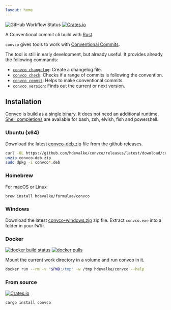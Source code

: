 ```yaml
---
layout: home
---
```


![GitHub Workflow Status](https://img.shields.io/github/workflow/status/hdevalke/convco/Build%20binary)
[![Crates.io](https://img.shields.io/crates/v/convco)](https://crates.io/crates/convco)

A Conventional commit cli build with [Rust](https://www.rust-lang.org/).

`convco` gives tools to work with [Conventional Commits][1].

The tool is still in early development, but already useful.
It provides already the following commands:

- [`convco changelog`](changelog): Create a changelog file.
- [`convco check`](check): Checks if a range of commits is following the convention.
- [`convco commit`](commit): Helps to make conventional commits.
- [`convco version`](version): Finds out the current or next version.

## Installation

Convco is build as a single binary. It does not need an additional runtime.
[Shell completions](https://github.com/hdevalke/convco/releases/latest) are available for bash, zsh, elvish, fish and powershell.

### Ubuntu (x64)

Download the latest [convco-deb.zip](https://github.com/hdevalke/convco/releases/latest/download/convco-deb.zip) file from the github releases.

```sh
curl -OL https://github.com/hdevalke/convco/releases/latest/download/convco-deb.zip
unzip convco-deb.zip
sudo dpkg -i convco*.deb
```

### Homebrew

For macOS or Linux

```sh
brew install hdevalke/formulae/convco
```

### Windows

Download the latest [convco-windows.zip](https://github.com/hdevalke/convco/releases/latest/download/convco-windows.zip) zip file.
Extract `convco.exe` into a folder in your `PATH`.

### Docker

[![docker build status](https://img.shields.io/docker/cloud/build/hdevalke/convco)](https://hub.docker.com/r/hdevalke/convco)
[![docker pulls](https://img.shields.io/docker/pulls/hdevalke/convco)](https://hub.docker.com/r/hdevalke/convco)

Mount the current work directory in a volume and run convco in it.

```sh
docker run --rm -v "$PWD:/tmp" -w /tmp hdevalke/convco --help
```

### From source

[![Crates.io](https://img.shields.io/crates/d/convco)](https://crates.io/crates/convco)

```sh
cargo install convco
```

[1]: https://www.conventionalcommits.org/
